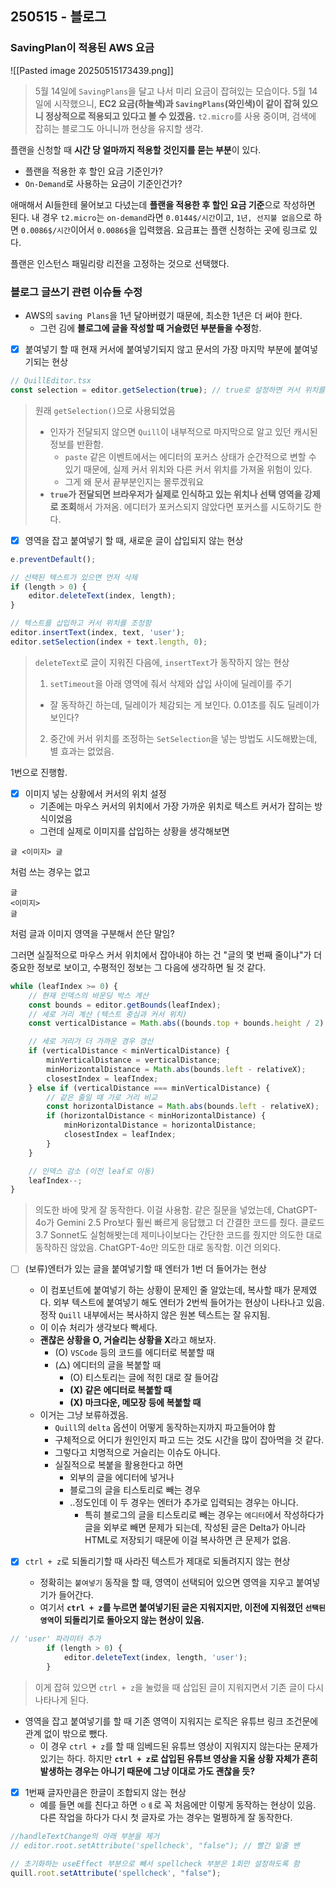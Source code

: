 ## 250515 - 블로그

### SavingPlan이 적용된 AWS 요금
![[Pasted image 20250515173439.png]]
> 5월 14일에 `SavingPlans`을 달고 나서 미리 요금이 잡혀있는 모습이다.
> 5월 14일에 시작했으니, **EC2 요금(하늘색)과 `SavingPlans`(와인색)이 같이 잡혀 있으니 정상적으로 적용되고 있다고 볼 수 있겠음.**
> `t2.micro`를 사용 중이며, 검색에 잡히는 블로그도 아니니까 현상을 유지할 생각.

플랜을 신청할 때 **시간 당 얼마까지 적용할 것인지를 묻는 부분**이 있다.

- 플랜을 적용한 후 할인 요금 기준인가?
- `On-Demand`로 사용하는 요금이 기준인건가? 

애매해서 AI들한테 물어보고 다녔는데 **플랜을 적용한 후 할인 요금 기준**으로 작성하면 된다. 
내 경우 `t2.micro`는 `on-demand`라면 `0.0144$/시간`이고, `1년, 선지불 없음`으로 하면 `0.0086$/시간`이어서 `0.0086$`을 입력했음. 요금표는 플랜 신청하는 곳에 링크로 있다.

플랜은 인스턴스 패밀리랑 리전을 고정하는 것으로 선택했다.

### 블로그 글쓰기 관련 이슈들 수정
- AWS의 `saving Plans`을 1년 달아버렸기 때문에, 최소한 1년은 더 써야 한다.
	- 그런 김에 **블로그에 글을 작성할 때 거슬렸던 부분들을 수정**함.

- [x] 붙여넣기 할 때 현재 커서에 붙여넣기되지 않고 문서의 가장 마지막 부분에 붙여넣기되는 현상
```ts
// QuillEditor.tsx
const selection = editor.getSelection(true); // true로 설정하면 커서 위치를 가져온다.
```
> 원래 `getSelection()`으로 사용되었음
> - 인자가 전달되지 않으면 `Quill`이 내부적으로 마지막으로 알고 있던 캐시된 정보를 반환함. 
> 	- `paste` 같은 이벤트에서는 에디터의 포커스 상태가 순간적으로 변할 수 있기 때문에, 실제 커서 위치와 다른 커서 위치를 가져올 위험이 있다.
> 	- 그게 왜 문서 끝부분인지는 몰루겠워요
> - **`true`가 전달되면 브라우저가 실제로 인식하고 있는 위치나 선택 영역을 강제로 조회**해서 가져옴. 에디터가 포커스되지 않았다면 포커스를 시도하기도 한다.

- [x] 영역을 잡고 붙여넣기 할 때, 새로운 글이 삽입되지 않는 현상
```ts
e.preventDefault();

// 선택된 텍스트가 있으면 먼저 삭제
if (length > 0) {
	editor.deleteText(index, length);
}

// 텍스트를 삽입하고 커서 위치를 조정함
editor.insertText(index, text, 'user');
editor.setSelection(index + text.length, 0);
```
> `deleteText`로 글이 지워진 다음에, `insertText`가 동작하지 않는 현상
> 1. `setTimeout`을 아래 영역에 줘서 삭제와 삽입 사이에 딜레이를 주기
> 	- 잘 동작하긴 하는데, 딜레이가 체감되는 게 보인다. 0.01초를 줘도 딜레이가 보인다?
> 2. 중간에 커서 위치를 조정하는 `SetSelection`을 넣는 방법도 시도해봤는데, 별 효과는 없었음.

1번으로 진행함.

- [x] 이미지 넣는 상황에서 커서의 위치 설정
	- 기존에는 마우스 커서의 위치에서 가장 가까운 위치로 텍스트 커서가 잡히는 방식이었음
	- 그런데 실제로 이미지를 삽입하는 상황을 생각해보면
```
글 <이미지> 글
```
처럼 쓰는 경우는 없고

```
글
<이미지>
글
```
처럼 글과 이미지 영역을 구분해서 쓴단 말임?

그러면 실질적으로 마우스 커서 위치에서 잡아내야 하는 건 "글의 몇 번째 줄이냐"가 더 중요한 정보로 보이고, 수평적인 정보는 그 다음에 생각하면 될 것 같다.
```ts
while (leafIndex >= 0) {
	// 현재 인덱스의 바운딩 박스 계산
	const bounds = editor.getBounds(leafIndex);
	// 세로 거리 계산 (텍스트 중심과 커서 위치)
	const verticalDistance = Math.abs((bounds.top + bounds.height / 2) - relativeY);

	// 세로 거리가 더 가까운 경우 갱신
	if (verticalDistance < minVerticalDistance) {
		minVerticalDistance = verticalDistance;
		minHorizontalDistance = Math.abs(bounds.left - relativeX);
		closestIndex = leafIndex;
	} else if (verticalDistance === minVerticalDistance) {
		// 같은 줄일 때 가로 거리 비교
		const horizontalDistance = Math.abs(bounds.left - relativeX);
		if (horizontalDistance < minHorizontalDistance) {
			minHorizontalDistance = horizontalDistance;
			closestIndex = leafIndex;
		}
	}

	// 인덱스 감소 (이전 leaf로 이동)
	leafIndex--;
}
```
> 의도한 바에 맞게 잘 동작한다. 이걸 사용함.
> 같은 질문을 넣었는데, ChatGPT-4o가 Gemini 2.5 Pro보다 훨씬 빠르게 응답했고 더 간결한 코드를 줬다. 클로드 3.7 Sonnet도 실험해봣는데 제미나이보다는 간단한 코드를 줬지만 의도한 대로 동작하진 않았음. ChatGPT-4o만 의도한 대로 동작함.
> 이건 의외다.


- [ ] (보류)엔터가 있는 글을 붙여넣기할 때 엔터가 1번 더 들어가는 현상
	- 이 컴포넌트에 붙여넣기 하는 상황이 문제인 줄 알았는데, 복사할 때가 문제였다. 외부 텍스트에 붙여넣기 해도 엔터가 2번씩 들어가는 현상이 나타나고 있음. 정작 `Quill` 내부에서는 복사하지 않은 원본 텍스트는 잘 유지됨.
	- 이 이슈 처리가 생각보다 빡세다. 
	- **괜찮은 상황을 O, 거슬리는 상황을 X**라고 해보자.
		- (O) `VSCode` 등의 코드를 에디터로 복붙할 때
		- (△) 에디터의 글을 복붙할 때
			- (O) 티스토리는 글에 적힌 대로 잘 들어감
			- **(X) 같은 에디터로 복붙할 때**
			- **(X) 마크다운, 메모장 등에 복붙할 때**
	- 이거는 그냥 보류하겠음. 
		- `Quill`의 `delta` 옵션이 어떻게 동작하는지까지 파고들어야 함
		- 구체적으로 어디가 원인인지 파고 드는 것도 시간을 많이 잡아먹을 것 같다. 
		- 그렇다고 치명적으로 거슬리는 이슈도 아니다.
		- 실질적으로 복붙을 활용한다고 하면
			- 외부의 글을 에디터에 넣거나
			- 블로그의 글을 티스토리로 빼는 경우
			- ..정도인데 이 두 경우는 엔터가 추가로 입력되는 경우는 아니다.
				- 특히 블로그의 글을 티스토리로 빼는 경우는 `에디터`에서 작성하다가 글을 외부로 빼면 문제가 되는데, 작성된 글은 Delta가 아니라 HTML로 저장되기 때문에 이걸 복사하면 큰 문제가 없음.

- [x] `ctrl + z`로 되돌리기할 때 사라진 텍스트가 제대로 되돌려지지 않는 현상
	- 정확히는 `붙여넣기` 동작을 할 때, 영역이 선택되어 있으면 영역을 지우고 붙여넣기가 들어간다.
	- 여기서 **`ctrl + z`를 누르면 붙여넣기된 글은 지워지지만, 이전에 지워졌던 `선택된 영역`이 되돌리기로 돌아오지 않는 현상이 있음.**
```ts
// 'user' 파라미터 추가
        if (length > 0) {
            editor.deleteText(index, length, 'user');
        }
```
> 이게 잡혀 있으면 `ctrl + z`을 눌렀을 때 삽입된 글이 지워지면서 기존 글이 다시 나타나게 된다.

- 영역을 잡고 붙여넣기를 할 때 기존 영역이 지워지는 로직은 유튜브 링크 조건문에 관계 없이 밖으로 뺐다.
	- 이 경우 `ctrl + z`를 할 때 임베드된 유튜브 영상이 지워지지 않는다는 문제가 있기는 하다. 하지만 **`ctrl + z`로 삽입된 유튜브 영상을 지울 상황 자체가 흔히 발생하는 경우는 아니기 때문에 그냥 이대로 가도 괜찮을 듯?**

- [x] 1번째 글자만큼은 한글이 조합되지 않는 현상 
	- 예를 들면 `예`를 친다고 하면 `ㅇㅖ`로 꼭 처음에만 이렇게 동작하는 현상이 있음. 다른 작업을 하다가 다시 첫 글자로 가는 경우는 멀쩡하게 잘 동작한다.
```ts
//handleTextChange의 아래 부분을 제거
// editor.root.setAttribute('spellcheck', "false"); // 빨간 밑줄 밴

// 초기화하는 useEffect 부분으로 빼서 spellcheck 부분은 1회만 설정하도록 함
quill.root.setAttribute('spellcheck', "false");
```

